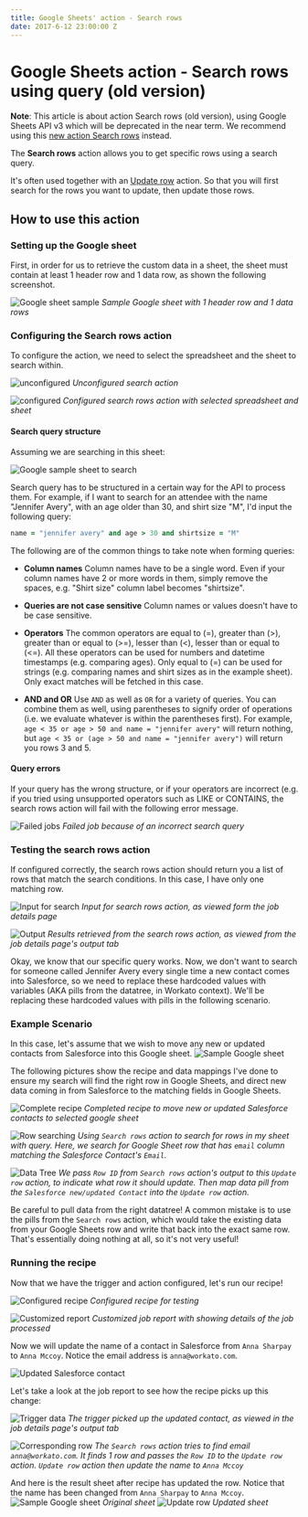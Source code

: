 ```yaml
---
title: Google Sheets' action - Search rows
date: 2017-6-12 23:00:00 Z
---
```


# Google Sheets action - Search rows using query (old version)
**Note**: This article is about action Search rows (old version), using Google Sheets API v3 which will be deprecated in the near term. We recommend using this [new action Search rows](https://docs.workato.com/connectors/google-sheets/action-search-rows-v4.html) instead.

The **Search rows** action allows you to get specific rows using a search query.

It's often used together with an [Update row](https://docs.workato.com/connectors/google-sheets/action-update-row.html) action. So that you will first search for the rows you want to update, then update those rows.

## How to use this action
### Setting up the Google sheet
First, in order for us to retrieve the custom data in a sheet, the sheet must contain at least 1 header row and 1 data row, as shown the following screenshot.

![Google sheet sample](~@img/connectors/google-sheets/sample-google-sheet.jpg)
*Sample Google sheet with 1 header row and 1 data rows*

### Configuring the Search rows action

To configure the action, we need to select the spreadsheet and the sheet to search within.

![unconfigured](~@img/connectors/google-sheets/unconfigured-search.jpg)
*Unconfigured search action*

![configured](~@img/connectors/google-sheets/configured-search.jpg)
*Configured search rows action with selected spreadsheet and sheet*

#### Search query structure
Assuming we are searching in this sheet:

![Google sample sheet to search](~@img/connectors/google-sheets/sample-google-sheets.jpg)

Search query has to be structured in a certain way for the API to process them. For example, if I want to search for an attendee with the name "Jennifer Avery", with an age older than 30, and shirt size "M", I'd input the following query:

```ruby
name = "jennifer avery" and age > 30 and shirtsize = "M"
```

The following are of the common things to take note when forming queries:

- **Column names**
Column names have to be a single word. Even if your column names have 2 or more words in them, simply remove the spaces, e.g. "Shirt size" column label becomes "shirtsize".

- **Queries are not case sensitive**
Column names or values doesn't have to be case sensitive.

- **Operators**
The common operators are equal to (=), greater than (>), greater than or equal to (>=), lesser than (<), lesser than or equal to (<=). All these operators can be used for numbers and datetime timestamps (e.g. comparing ages).
Only equal to (=) can be used for strings (e.g. comparing names and shirt sizes as in the example sheet). Only exact matches will be fetched in this case.

- **AND and OR**
Use `AND` as well as `OR` for a variety of queries. You can combine them as well, using parentheses to signify order of operations (i.e. we evaluate whatever is within the parentheses first).
For example, `age < 35 or age > 50 and name = "jennifer avery"` will return nothing, but `age < 35 or (age > 50 and name = "jennifer avery")` will return you rows 3 and 5.

#### Query errors
If your query has the wrong structure, or if your operators are incorrect (e.g. if you tried using unsupported operators such as LIKE or CONTAINS, the search rows action will fail with the following error message.

![Failed jobs](~@img/connectors/google-sheets/failed-jobs.jpg)
*Failed job because of an incorrect search query*

### Testing the search rows action
If configured correctly, the search rows action should return you a list of rows that match the search conditions. In this case, I have only one matching row.

![Input for search](~@img/connectors/google-sheets/search-input.jpg)
*Input for search rows action, as viewed form the job details page*

![Output](~@img/connectors/google-sheets/job-results.jpg)
*Results retrieved from the search rows action, as viewed from the job details page's output tab*

Okay, we know that our specific query works. Now, we don't want to search for someone called Jennifer Avery every single time a new contact comes into Salesforce, so we need to replace these hardcoded values with variables (AKA pills from the datatree, in Workato context). We'll be replacing these hardcoded values with pills in the following scenario.

### Example Scenario
In this case, let's assume that we wish to move any new or updated contacts from Salesforce into this Google sheet.
![Sample Google sheet](~@img/connectors/google-sheets/sample-two-rows.png)

The following pictures show the recipe and data mappings I've done to ensure my search will find the right row in Google Sheets, and direct new data coming in from Salesforce to the matching fields in Google Sheets.

![Complete recipe](~@img/connectors/google-sheets/completed-recipe.jpg)
*Completed recipe to move new or updated Salesforce contacts to selected google sheet*

![Row searching](~@img/connectors/google-sheets/row-searching.jpg)
*Using `Search rows` action to search for rows in my sheet with query. Here, we search for Google Sheet row that has `email` column matching the Salesforce Contact's `Email`.*

![Data Tree](~@img/connectors/google-sheets/data-treee.jpg)
*We pass `Row ID` from `Search rows` action's output to this `Update row` action, to indicate what row it should update. Then map data pill from the `Salesforce new/updated Contact` into the `Update row` action.*

Be careful to pull data from the right datatree! A common mistake is to use the pills from the `Search rows` action, which would take the existing data from your Google Sheets row and write that back into the exact same row. That's essentially doing nothing at all, so it's not very useful!

### Running the recipe
Now that we have the trigger and action configured, let's run our recipe!

![Configured recipe](~@img/connectors/google-sheets/configured-recipe-test.jpg)
*Configured recipe for testing*

![Customized report](~@img/connectors/google-sheets/new-updated-contact.jpg)
*Customized job report with showing details of the job processed*

Now we will update the name of a contact in Salesforce from `Anna Sharpay` to `Anna Mccoy`. Notice the email address is `anna@workato.com`.

![Updated Salesforce contact](~@img/connectors/google-sheets/updated-salesforce-contact.png)

Let's take a look at the job report to see how the recipe picks up this change:

![Trigger data](~@img/connectors/google-sheets/trigger-datas.jpg)
*The trigger picked up the updated contact, as viewed in the job details page's output tab*

![Corresponding row](~@img/connectors/google-sheets/corresponding-row.jpg)
*The `Search rows` action tries to find email `anna@workato.com`. It finds 1 row and passes the `Row ID` to the `Update row` action. `Update row` action then update the name to `Anna Mccoy`*

And here is the result sheet after recipe has updated the row. Notice that the name has been changed from `Anna Sharpay` to `Anna Mccoy`.
![Sample Google sheet](~@img/connectors/google-sheets/sample-two-rows.png)
*Original sheet*
![Update row](~@img/connectors/google-sheets/updated-row.jpg)
*Updated sheet*

